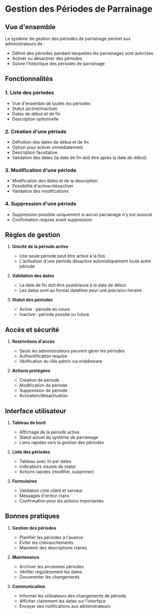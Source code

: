 # Gestion des Périodes de Parrainage

## Vue d'ensemble

Le système de gestion des périodes de parrainage permet aux administrateurs de :
- Définir des périodes pendant lesquelles les parrainages sont autorisés
- Activer ou désactiver des périodes
- Suivre l'historique des périodes de parrainage

## Fonctionnalités

### 1. Liste des périodes
- Vue d'ensemble de toutes les périodes
- Statut (active/inactive)
- Dates de début et de fin
- Description optionnelle

### 2. Création d'une période
- Définition des dates de début et de fin
- Option pour activer immédiatement
- Description facultative
- Validation des dates (la date de fin doit être après la date de début)

### 3. Modification d'une période
- Modification des dates et de la description
- Possibilité d'activer/désactiver
- Validation des modifications

### 4. Suppression d'une période
- Suppression possible uniquement si aucun parrainage n'y est associé
- Confirmation requise avant suppression

## Règles de gestion

1. **Unicité de la période active**
   - Une seule période peut être active à la fois
   - L'activation d'une période désactive automatiquement toute autre période

2. **Validation des dates**
   - La date de fin doit être postérieure à la date de début
   - Les dates sont au format datetime pour une précision horaire

3. **Statut des périodes**
   - Active : période en cours
   - Inactive : période passée ou future

## Accès et sécurité

1. **Restrictions d'accès**
   - Seuls les administrateurs peuvent gérer les périodes
   - Authentification requise
   - Vérification du rôle admin via middleware

2. **Actions protégées**
   - Création de période
   - Modification de période
   - Suppression de période
   - Activation/désactivation

## Interface utilisateur

1. **Tableau de bord**
   - Affichage de la période active
   - Statut actuel du système de parrainage
   - Liens rapides vers la gestion des périodes

2. **Liste des périodes**
   - Tableau avec tri par dates
   - Indicateurs visuels de statut
   - Actions rapides (modifier, supprimer)

3. **Formulaires**
   - Validation côté client et serveur
   - Messages d'erreur clairs
   - Confirmation pour les actions importantes

## Bonnes pratiques

1. **Gestion des périodes**
   - Planifier les périodes à l'avance
   - Éviter les chevauchements
   - Maintenir des descriptions claires

2. **Maintenance**
   - Archiver les anciennes périodes
   - Vérifier régulièrement les dates
   - Documenter les changements

3. **Communication**
   - Informer les utilisateurs des changements de période
   - Afficher clairement les dates sur l'interface
   - Envoyer des notifications aux administrateurs
